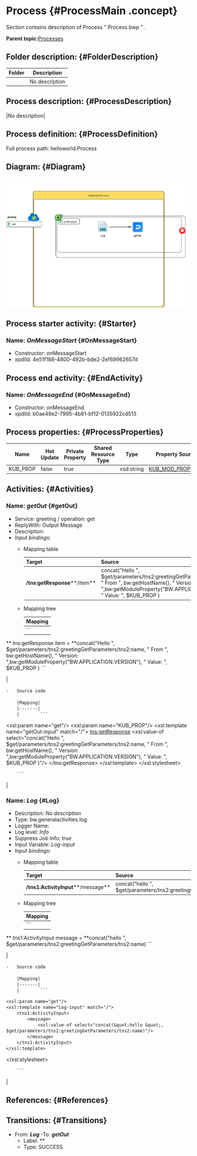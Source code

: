 # Process {#ProcessMain .concept}

Section contains description of Process " Process.bwp " .

**Parent topic:**[Processes](../../../../projects/HelloWorld/common/process.md)

## Folder description: {#FolderDescription}

|Folder|Description|
|------|-----------|
| |No description|

## Process description: {#ProcessDescription}

|No description|

## Process definition: {#ProcessDefinition}

Full process path: helloworld.Process

## Diagram: {#Diagram}

![](Process.bwp.png)

## Process starter activity: {#Starter}

### Name: **_OnMessageStart_** {#OnMessageStart}

-   Constructor: onMessageStart
-   xpdlId: 4e51f188-4800-492b-bde2-2ef69962657d

## Process end activity: {#EndActivity}

### Name: **_OnMessageEnd_** {#OnMessageEnd}

-   Constructor: onMessageEnd
-   xpdlId: b0ae49e2-7995-4b81-bf12-0135922cd513

## Process properties: {#ProcessProperties}

|Name|Hot Update|Private Property|Shared Resource Type|Type|Property Source|
|----|----------|----------------|--------------------|----|---------------|
|KUB\_PROP|false|true| |xsd:string|[KUB\_MOD\_PROPERTY](#default:%20test,)|

## Activities: {#Activities}

### Name: **_getOut_** {#getOut}

-   Service: greeting / operation: get
-   ReplyWith: Output Message
-   Description:
-   *Input bindings:*
    -   Mapping table

        |Target|Source|
        |------|------|
        |**/tns:getResponse****/item**|concat\("Hello ", $get/parameters/tns2:greetingGetParameters/tns2:name, " From ", bw:getHostName\(\), " Version: ",bw:getModuleProperty\("BW.APPLICATION.VERSION"\), " Value: ", $KUB\_PROP \)|

    -   Mapping tree

        |Mapping|
        |-------|
        |        ```
**
	  tns:getResponse
		 item = **concat(&quot;Hello &quot;, $get/parameters/tns2:greetingGetParameters/tns2:name, &quot; From &quot;, bw:getHostName(), &quot; Version: &quot;,bw:getModuleProperty(&quot;BW.APPLICATION.VERSION&quot;), &quot; Value: &quot;,  $KUB_PROP )
        ```

|

    -   Source code

        |Mapping|
        |-------|
        |        ```
<?xml version="1.0" encoding="UTF-8"?><xsl:stylesheet xmlns:xsl="http://www.w3.org/1999/XSL/Transform" xmlns:tns="http://xmlns.example.com/20230228152332PLT" xmlns:tns2="http://xmlns.example.com/Resource/parameters" xmlns:bw="http://www.tibco.com/bw/xpath/bw-custom-functions" version="2.0">
   <xsl:param name="get"/>
   <xsl:param name="KUB_PROP"/>
   <xsl:template name="getOut-input" match="/">
      <tns:getResponse>
         <item>
            <xsl:value-of select="concat(&quot;Hello &quot;, $get/parameters/tns2:greetingGetParameters/tns2:name, &quot; From &quot;, bw:getHostName(), &quot; Version: &quot;,bw:getModuleProperty(&quot;BW.APPLICATION.VERSION&quot;), &quot; Value: &quot;,  $KUB_PROP )"/>
         </item>
      </tns:getResponse>
   </xsl:template>
</xsl:stylesheet>

        ```

|


### Name: **_Log_** {#Log}

-   Description: *No description*
-   Type: bw.generalactivities.log
-   Logger Name:
-   Log level: *Info*
-   Suppress Job Info: *true*
-   Input Variable: *Log-input*
-   *Input bindings:*
    -   Mapping table

        |Target|Source|
        |------|------|
        |**/tns1:ActivityInput****/message**|concat\("hello ", $get/parameters/tns2:greetingGetParameters/tns2:name\)|

    -   Mapping tree

        |Mapping|
        |-------|
        |        ```
**
		tns1:ActivityInput
			message = **concat(&quot;hello &quot;, $get/parameters/tns2:greetingGetParameters/tns2:name)
        ```

|

    -   Source code

        |Mapping|
        |-------|
        |        ```
<?xml version="1.0" encoding="UTF-8"?><xsl:stylesheet xmlns:xsl="http://www.w3.org/1999/XSL/Transform" xmlns:tns1="http://www.tibco.com/pe/WriteToLogActivitySchema" xmlns:tns2="http://xmlns.example.com/Resource/parameters" version="2.0">
    <xsl:param name="get"/>
    <xsl:template name="Log-input" match="/">
        <tns1:ActivityInput>
            <message>
                <xsl:value-of select="concat(&quot;hello &quot;, $get/parameters/tns2:greetingGetParameters/tns2:name)"/>
            </message>
        </tns1:ActivityInput>
    </xsl:template>
</xsl:stylesheet>

        ```

|


## References: {#References}

## Transitions: {#Transitions}

-   From: **_Log_** -To: **_getOut_**
    -   Label: **
    -   Type: SUCCESS

